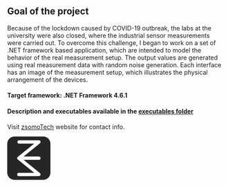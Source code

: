 ## Goal of the project

Because of the lockdown caused by COVID-19 outbreak, the labs at the university were also closed, where the industrial sensor measurements were carried out. To overcome this challenge, I began to work on a set of .NET framework based application, which are intended to model the behavior of the real measurement setup. The output values are generated using real measurement data with random noise generation. Each interface has an image of the measurement setup, which illustrates the physical arrangement of the devices.

#### Target framework: .NET Framework 4.6.1

#### Description and executables available in the [executables folder](https://github.com/zsoltmo/Measurement-Modeling/tree/master/executables)
 
 
 
Visit [zsomoTech](https://sites.google.com/view/zsomotech/home) website for contact info.

<p align="left">
<img width=100 height=100 src="/resources/zsomoTechLogo150px.png">
</p>
 
 
